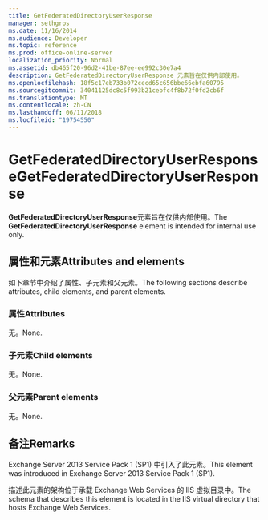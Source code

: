 ```yaml
---
title: GetFederatedDirectoryUserResponse
manager: sethgros
ms.date: 11/16/2014
ms.audience: Developer
ms.topic: reference
ms.prod: office-online-server
localization_priority: Normal
ms.assetid: db465f20-96d2-41be-87ee-ee992c30e7a4
description: GetFederatedDirectoryUserResponse 元素旨在仅供内部使用。
ms.openlocfilehash: 18f5c17eb733b072cecd65c656bbe66ebfa60795
ms.sourcegitcommit: 34041125dc8c5f993b21cebfc4f8b72f0fd2cb6f
ms.translationtype: MT
ms.contentlocale: zh-CN
ms.lasthandoff: 06/11/2018
ms.locfileid: "19754550"
---
```

# <a name="getfederateddirectoryuserresponse"></a><span data-ttu-id="3bb2a-103">GetFederatedDirectoryUserResponse</span><span class="sxs-lookup"><span data-stu-id="3bb2a-103">GetFederatedDirectoryUserResponse</span></span>

<span data-ttu-id="3bb2a-104">**GetFederatedDirectoryUserResponse**元素旨在仅供内部使用。</span><span class="sxs-lookup"><span data-stu-id="3bb2a-104">The **GetFederatedDirectoryUserResponse** element is intended for internal use only.</span></span> 

## <a name="attributes-and-elements"></a><span data-ttu-id="3bb2a-105">属性和元素</span><span class="sxs-lookup"><span data-stu-id="3bb2a-105">Attributes and elements</span></span>

<span data-ttu-id="3bb2a-106">如下章节中介绍了属性、子元素和父元素。</span><span class="sxs-lookup"><span data-stu-id="3bb2a-106">The following sections describe attributes, child elements, and parent elements.</span></span>
  
### <a name="attributes"></a><span data-ttu-id="3bb2a-107">属性</span><span class="sxs-lookup"><span data-stu-id="3bb2a-107">Attributes</span></span>

<span data-ttu-id="3bb2a-108">无。</span><span class="sxs-lookup"><span data-stu-id="3bb2a-108">None.</span></span>
  
### <a name="child-elements"></a><span data-ttu-id="3bb2a-109">子元素</span><span class="sxs-lookup"><span data-stu-id="3bb2a-109">Child elements</span></span>

<span data-ttu-id="3bb2a-110">无。</span><span class="sxs-lookup"><span data-stu-id="3bb2a-110">None.</span></span>
  
### <a name="parent-elements"></a><span data-ttu-id="3bb2a-111">父元素</span><span class="sxs-lookup"><span data-stu-id="3bb2a-111">Parent elements</span></span>

<span data-ttu-id="3bb2a-112">无。</span><span class="sxs-lookup"><span data-stu-id="3bb2a-112">None.</span></span>
  
## <a name="remarks"></a><span data-ttu-id="3bb2a-113">备注</span><span class="sxs-lookup"><span data-stu-id="3bb2a-113">Remarks</span></span>

<span data-ttu-id="3bb2a-114">Exchange Server 2013 Service Pack 1 (SP1) 中引入了此元素。</span><span class="sxs-lookup"><span data-stu-id="3bb2a-114">This element was introduced in Exchange Server 2013 Service Pack 1 (SP1).</span></span>
  
<span data-ttu-id="3bb2a-115">描述此元素的架构位于承载 Exchange Web Services 的 IIS 虚拟目录中。</span><span class="sxs-lookup"><span data-stu-id="3bb2a-115">The schema that describes this element is located in the IIS virtual directory that hosts Exchange Web Services.</span></span>
  

